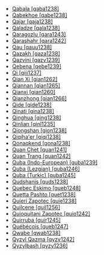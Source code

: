 - [Qabala [qaba1238]](tree/turkic.turk1311/commonturkic.comm1245/oghuzkipchakuyghur.oghu1246/oghuz.oghu1243/westoghuz.west2406/azerbaijani.azer1255/northazerbaijani.nort2697/qabala.qaba1238/qabala.qaba1238.ini)
- [Qabekhoe [qabe1238]](tree/khoekwadi.khoe1240/khoe.khoe1241/nonkhoekhoe.nonk1236/westkxoe.west2506/naroana.naro1248/naro.naro1249/qabekhoe.qabe1238/qabekhoe.qabe1238.ini)
- [Qajar [qaja1238]](tree/turkic.turk1311/commonturkic.comm1245/oghuzkipchakuyghur.oghu1246/oghuz.oghu1243/southoghuz.sout2696/southazerbaijani.sout2697/qajar.qaja1238/qajar.qaja1238.ini)
- [Qaladze [qala1238]](tree/afroasiatic.afro1255/semitic.semi1276/westsemitic.west2786/centralsemitic.cent2236/northwestsemitic.nort3165/aramaic.aram1259/easternaramaic.east2680/centraleasternaramaic.cent2217/northeasternneoaramaic.nort3241/transzab.tran1290/southwesternjewishneoaramaic.sout3213/lishanidnoshan.lish1245/easterncluster.east2682/southeasternvarieties.sout3076/qaladze.qala1238/qaladze.qala1238.ini)
- [Qaragozlu [qara1243]](tree/turkic.turk1311/commonturkic.comm1245/oghuzkipchakuyghur.oghu1246/oghuz.oghu1243/southoghuz.sout2696/southazerbaijani.sout2697/qaragozlu.qara1243/qaragozlu.qara1243.ini)
- [Qarashahr [qara1242]](tree/turkic.turk1311/commonturkic.comm1245/oghuzkipchakuyghur.oghu1246/uyghur.uygh1240/uighur.uigh1240/qarashahr.qara1242/qarashahr.qara1242.ini)
- [Qau [qauu1238]](tree/bookkeeping.book1242/gelao.gela1261/qau.qauu1238/qau.qauu1238.ini)
- [Qazakh [qaza1238]](tree/turkic.turk1311/commonturkic.comm1245/oghuzkipchakuyghur.oghu1246/oghuz.oghu1243/westoghuz.west2406/azerbaijani.azer1255/northazerbaijani.nort2697/qazakh.qaza1238/qazakh.qaza1238.ini)
- [Qazvini [qazv1239]](tree/indoeuropean.indo1319/indoiranian.indo1320/iranian.iran1269/westerniranian.west2794/southwesterniranian.sout3157/farsiccaucasiantat.fars1254/farsic.fars1255/westernfarsi.west2369/qazvini.qazv1239/qazvini.qazv1239.ini)
- [Qebena [qebe1239]](tree/afroasiatic.afro1255/cushitic.cush1243/eastcushitic.east2699/highlandeastcushitic.high1285/sidaamahadiyyakambaata.sida1247/hadiyyakambaata.hadi1241/kambaataic.kamb1318/kambaata.kamb1316/qebena.qebe1239/qebena.qebe1239.ini)
- [Qi [qiii1237]](tree/taikadai.taik1256/hlaic.hlai1238/nuclearhlaic.nucl1241/hlai.hlai1239/qi.qiii1237/qi.qiii1237.ini)
- [Qian Xi [qian1262]](tree/sinotibetan.sino1245/burmoqiangic.burm1265/loloburmese.lolo1265/loloish.lolo1267/nilikazhouish.nili1235/southeasternngwi.sout3212/nisoid.niso1234/nuclearnisoid.nucl1739/nasunosu.nasu1236/nesunasu.nesu1234/nesu.nesu1235/wusanasu.wusa1235/qianxi.qian1262/qianxi.qian1262.ini)
- [Qiannan [qian1265]](tree/taikadai.taik1256/kamtai.kamt1241/betai.beta1258/daic.daic1237/northerndaic.nort3180/northerntai.nort3189/bouyei.bouy1240/qiannan.qian1265/qiannan.qian1265.ini)
- [Qianxi [qian1260]](tree/taikadai.taik1256/kamtai.kamt1241/betai.beta1258/daic.daic1237/northerndaic.nort3180/northerntai.nort3189/bouyei.bouy1240/qianxi.qian1260/qianxi.qian1260.ini)
- [Qianzhong [qian1266]](tree/taikadai.taik1256/kamtai.kamt1241/betai.beta1258/daic.daic1237/northerndaic.nort3180/northerntai.nort3189/bouyei.bouy1240/qianzhong.qian1266/qianzhong.qian1266.ini)
- [Qide [qide1238]](tree/sinotibetan.sino1245/sinitic.sini1245/northernchinese.nort3155/huizhouchinese.huiz1242/qide.qide1238/qide.qide1238.ini)
- [Qinati [qina1238]](tree/indoeuropean.indo1319/indoiranian.indo1320/indoaryan.indo1321/indoaryancentralzone.indo1322/domari.doma1258/qinati.qina1238/qinati.qina1238.ini)
- [Qinghua [qing1238]](tree/sinotibetan.sino1245/burmoqiangic.burm1265/naqiangic.naqi1236/qiangic.qian1263/pumi.pumi1242/southernpumi.sout2729/qinghua.qing1238/qinghua.qing1238.ini)
- [Qinlian [qinl1235]](tree/sinotibetan.sino1245/sinitic.sini1245/southchinese.sout2740/yuechinese.yuec1235/qinlian.qinl1235/qinlian.qinl1235.ini)
- [Qiongshan [qion1238]](tree/taikadai.taik1256/kamtai.kamt1241/betai.beta1258/lingao.ling1262/qiongshan.qion1238/qiongshan.qion1238.ini)
- [Qiqiha'er [qiqi1238]](tree/mongolic.mong1329/dagur.daur1238/qiqihaer.qiqi1238/qiqihaer.qiqi1238.ini)
- [Qonaqkend [qona1238]](tree/indoeuropean.indo1319/indoiranian.indo1320/iranian.iran1269/westerniranian.west2794/southwesterniranian.sout3157/farsiccaucasiantat.fars1254/caucasiantat.cauc1242/muslimtat.musl1236/qonaqkend.qona1238/qonaqkend.qona1238.ini)
- [Quan Chet [quan1241]](tree/hmongmien.hmon1336/mienic.mien1242/mienmun.mien1243/iumien.iumi1238/quanchet.quan1241/quanchet.quan1241.ini)
- [Quan Trang [quan1242]](tree/hmongmien.hmon1336/mienic.mien1242/mienmun.mien1243/iumien.iumi1238/quantrang.quan1242/quantrang.quan1242.ini)
- [Quba (Indo-European) [quba1239]](tree/indoeuropean.indo1319/indoiranian.indo1320/iranian.iran1269/westerniranian.west2794/southwesterniranian.sout3157/farsiccaucasiantat.fars1254/caucasiantat.cauc1242/muslimtat.musl1236/qubaindoeuropean.quba1239/qubaindoeuropean.quba1239.ini)
- [Quba (Lezgian) [quba1246]](tree/nakhdaghestanian.nakh1245/daghestanian.dagh1238/lezgic.lezg1248/nuclearlezgic.nucl1321/eastlezgic.east2367/lezgian.lezg1247/qubalezgian.quba1246/qubalezgian.quba1246.ini)
- [Quba (Turkic) [quba1245]](tree/turkic.turk1311/commonturkic.comm1245/oghuzkipchakuyghur.oghu1246/oghuz.oghu1243/westoghuz.west2406/azerbaijani.azer1255/northazerbaijani.nort2697/qubaturkic.quba1245/qubaturkic.quba1245.ini)
- [Qudshanis [quds1238]](tree/afroasiatic.afro1255/semitic.semi1276/westsemitic.west2786/centralsemitic.cent2236/northwestsemitic.nort3165/aramaic.aram1259/easternaramaic.east2680/centraleasternaramaic.cent2217/northeasternneoaramaic.nort3241/assyrianneoaramaic.assy1241/northerngroup.nort3096/qudshanis.quds1238/qudshanis.quds1238.ini)
- [Quebec Eskimo [queb1248]](tree/eskimoaleut.eski1264/eskimo.eski1265/inuit.inui1246/easterncanadianinuktitut.east2534/quebeceskimo.queb1248/quebeceskimo.queb1248.ini)
- [Quetta Pashto [quet1238]](tree/indoeuropean.indo1319/indoiranian.indo1320/iranian.iran1269/easterniranian.east2704/southeasterniranian.sout3156/pashto.pash1269/nuclearpashto.nucl1276/southernpashto.sout2649/quettapashto.quet1238/quettapashto.quet1238.ini)
- [Quierí Zapotec [quie1238]](tree/otomanguean.otom1299/easternotomanguean.east2557/popolocazapotecan.popo1292/zapotecan.zapo1436/zapotec.zapo1437/corezapotec.core1259/southerncorezapotec.sout3003/mixtepecquioquitaniquierizapotec.mixt1428/quioquitaniquierizapotec.quio1241/quierizapotec.quie1238/quierizapotec.quie1238.ini)
- [Quilcene [quil1256]](tree/salishan.sali1255/centralsalish.cent2129/twana.twan1247/quilcene.quil1256/quilcene.quil1256.ini)
- [Quioquitani Zapotec [quio1242]](tree/otomanguean.otom1299/easternotomanguean.east2557/popolocazapotecan.popo1292/zapotecan.zapo1436/zapotec.zapo1437/corezapotec.core1259/southerncorezapotec.sout3003/mixtepecquioquitaniquierizapotec.mixt1428/quioquitaniquierizapotec.quio1241/quioquitanizapotec.quio1242/quioquitanizapotec.quio1242.ini)
- [Quirruba [quir1245]](tree/arawakan.araw1281/northernmaipuran.nort2990/altoorinoco.alto1249/maipureavane.maip1247/baniva.bani1254/quirruba.quir1245/quirruba.quir1245.ini)
- [Québécois [queb1247]](tree/indoeuropean.indo1319/italic.ital1284/latinofaliscan.lati1262/latinic.lati1263/imperiallatin.impe1234/romance.roma1334/italowesternromance.ital1285/westernromance.west2813/shiftedwesternromance.shif1234/northwesternshiftedromance.nort3208/gallorhaetian.gall1280/oil.oila1234/centraloil.cent2283/macrofrench.macr1273/globalfrench.glob1239/standardfrench.stan1290/quebecois.queb1247/quebecois.queb1247.ini)
- [Qwabe [qwab1238]](tree/atlanticcongo.atla1278/voltacongo.volt1241/benuecongo.benu1247/bantoid.bant1294/southernbantoid.sout3152/narrowbantu.narr1281/eastbantu.east2731/southernbantumakua.sout3180/ngunitsonga.ngun1275/ngunis40.ngun1276/ngunis40.ngun1267/zuluxhosa.zulu1251/zulu.zulu1248/qwabe.qwab1238/qwabe.qwab1238.ini)
- [Qyzyl Qazma [qyzy1242]](tree/indoeuropean.indo1319/indoiranian.indo1320/iranian.iran1269/westerniranian.west2794/southwesterniranian.sout3157/farsiccaucasiantat.fars1254/caucasiantat.cauc1242/muslimtat.musl1236/qyzylqazma.qyzy1242/qyzylqazma.qyzy1242.ini)
- [Qyzylbash [qyzy1236]](tree/turkic.turk1311/commonturkic.comm1245/oghuzkipchakuyghur.oghu1246/oghuz.oghu1243/westoghuz.west2406/azerbaijani.azer1255/northazerbaijani.nort2697/qyzylbash.qyzy1236/qyzylbash.qyzy1236.ini)
